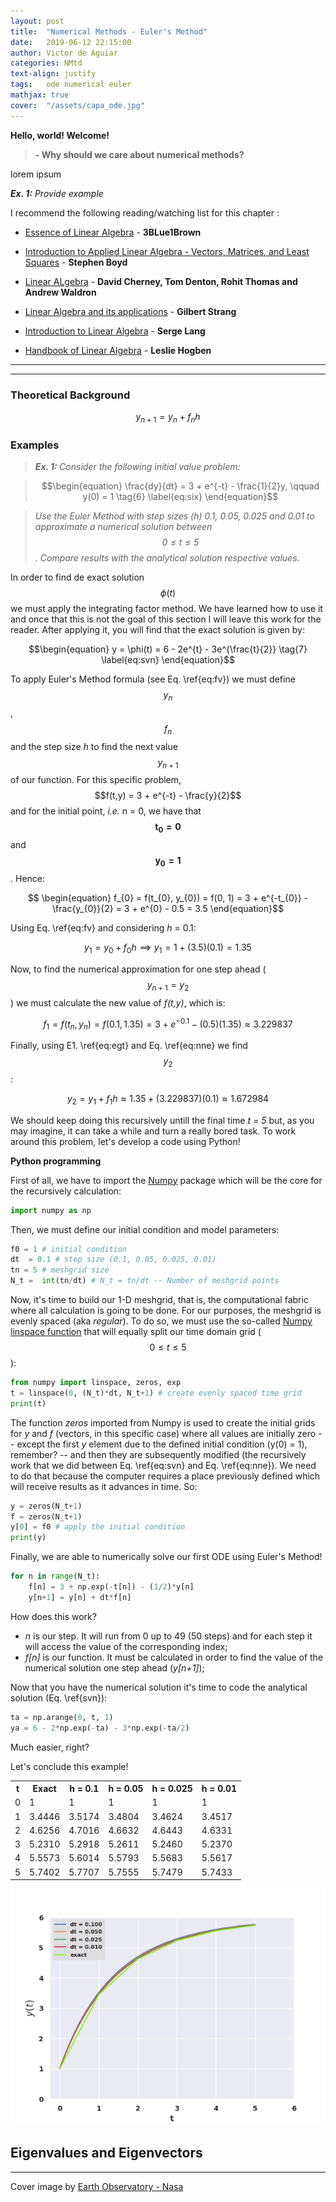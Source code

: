 ```yaml
---
layout: post
title:  "Numerical Methods - Euler's Method"
date:   2019-06-12 22:15:00
author: Victor de Aguiar
categories: NMtd
text-align: justify
tags:	ode numerical euler
mathjax: true
cover:  "/assets/capa_ode.jpg"
---
```

**Hello, world! Welcome!**



> **- Why should we care about numerical methods?**

<p align="justify">
lorem ipsum
</p>

<p align="justify"> <i><b>Ex. 1:</b></i> <i>Provide example</i> </p>

I recommend the following reading/watching list for this chapter :

- [Essence of Linear Algebra](https://www.youtube.com/watch?v=fNk_zzaMoSs&list=PLZHQObOWTQDPD3MizzM2xVFitgF8hE_ab) - **3BLue1Brown**

- [Introduction to Applied Linear Algebra - Vectors, Matrices, and Least Squares](http://vmls-book.stanford.edu/vmls.pdf) - **Stephen Boyd**

- [Linear ALgebra](https://www.math.ucdavis.edu/~linear/linear-guest.pdf) - **David Cherney, Tom Denton, Rohit Thomas and Andrew Waldron**

- [Linear Algebra and its applications](http://www.math.hcmus.edu.vn/~bxthang/Linear%20algebra%20and%20its%20applications.pdf) - **Gilbert Strang**

- [Introduction to Linear Algebra](http://www.math.nagoya-u.ac.jp/~richard/teaching/f2014/Lin_alg_Lang.pdf) - **Serge Lang**

- [Handbook of Linear Algebra](http://www2.fiit.stuba.sk/~kvasnicka/QuantumComputing/Hogben-Handbook%20of%20Linear%20Algebra-%28CRC%20press,%202007%29.pdf) - **Leslie Hogben**

----
----

### Theoretical Background

$$\begin{equation} y_{n+1} = y_{n} + f_{n}h \tag{5} \label{eq:fv} \end{equation}$$

### Examples

> <i><b> Ex. 1: </b> Consider the following initial value problem:</i>

> $$\begin{equation} \frac{dy}{dt} = 3 + e^{-t} - \frac{1}{2}y, \qquad y(0) = 1 \tag{6} \label{eq:six} \end{equation}$$

> <i>Use the Euler Method with step sizes (h) 0.1, 0.05, 0.025 and 0.01 to approximate a numerical solution between $$ 0 \leq t \leq 5 $$. Compare results with the analytical solution respective values.</i> 

In order to find de exact solution $$\phi(t)$$ we must apply the integrating factor method. We have learned how to use it and once that this is not the goal of this section I will leave this work for the reader. After applying it, you will find that the exact solution is given by:

$$\begin{equation} y = \phi(t) = 6 - 2e^{t} - 3e^{\frac{t}{2}} \tag{7} \label{eq:svn} \end{equation}$$  

To apply Euler's Method formula (see Eq. \ref{eq:fv}) we must define $$y_{n}$$, $$f_{n}$$ and the step size *h* to find the next value $$y_{n+1}$$ of our function. For this specific problem, $$f(t,y) = 3 + e^{-t} - \frac{y}{2}$$ and for the initial point, *i.e.* n = 0, we have that $$\mathbf{t_{0} = 0}$$ and $$\mathbf{y_{0} = 1}$$. Hence:

$$ \begin{equation} f_{0} = f(t_{0}, y_{0}) = f(0, 1) = 3 + e^{-t_{0}} - \frac{y_{0}}{2} = 3 + e^{0} - 0.5 = 3.5 \end{equation}$$ 

Using Eq. \ref{eq:fv} and considering *h* = 0.1:

$$\begin{equation} y_{1} = y_{0} + f_{0}h \implies y_{1} = 1 + (3.5)(0.1) = 1.35 \end{equation} \tag{8} \label{eq:egt}$$

Now, to find the numerical approximation for one step ahead ($$y_{n+1} = y_{2}$$) we must calculate the new value of *f(t,y)*, which is:

$$ \begin{equation} f_{1} = f(t_{n}, y_{n}) = f(0.1, 1.35) = 3 + e^{-0.1} - (0.5)(1.35) \approx 3.229837 \tag{9} \label{eq:nne}\end{equation}$$

Finally, using E1. \ref{eq:egt} and Eq. \ref{eq:nne} we find $$y_{2}$$:

$$ \begin{equation} y_{2} = y_{1} + f_{1}h \approx 1.35 + (3.229837)(0.1) \approx 1.672984 \end{equation}$$

We should keep doing this recursively untill the final time *t = 5* but, as you may imagine, it can take a while and turn a really bored task. To work around this problem, let's develop a code using Python!

**Python programming**

First of all, we have to import the [Numpy](https://www.numpy.org/) package which will be the core for the recursively calculation:

```python 
import numpy as np
```
Then, we must define our initial condition and model parameters:

```python
f0 = 1 # initial condition
dt  = 0.1 # step size (0.1, 0.05, 0.025, 0.01) 
tn = 5 # meshgrid size
N_t =  int(tn/dt) # N_t = tn/dt -- Number of meshgrid points
```
Now, it's time to build our 1-D meshgrid, that is, the computational fabric where all calculation is going to be done. For our purposes, the meshgrid is evenly spaced (aka *regular*). To do so, we must use the so-called [Numpy linspace function](https://docs.scipy.org/doc/numpy/reference/generated/numpy.linspace.html) that will equally split our time domain grid ($$0 \leq t \leq 5$$):   

```python
from numpy import linspace, zeros, exp
t = linspace(0, (N_t)*dt, N_t+1) # create evenly spaced time grid
print(t)
```
The function *zeros* imported from Numpy is used to create the initial grids for *y* and *f* (vectors, in this specific case) where all values are initially zero -- except the first *y* element due to the defined initial condition (y(0) = 1), remember? -- and then they are subsequently modified (the recursively work that we did between Eq. \ref{eq:svn} and Eq. \ref{eq:nne}). We need to do that because the computer requires a place previously defined which will receive results as it advances in time. So:

```python       
y = zeros(N_t+1)
f = zeros(N_t+1)
y[0] = f0 # apply the initial condition
print(y)
```

Finally, we are able to numerically solve our first ODE using Euler's Method! 

```python
for n in range(N_t):
    f[n] = 3 + np.exp(-t[n]) - (1/2)*y[n]
    y[n+1] = y[n] + dt*f[n]
```
How does this work? 

- *n* is our step. It will run from 0 up to 49 (50 steps) and for each step it will access the value of the corresponding index;
- *f[n]* is our function. It must be calculated in order to find the value of the numerical solution one step ahead (*y[n+1]*);

Now that you have the numerical solution it's time to code the analytical solution (Eq. \ref{svn}):

```python
ta = np.arange(0, t, 1)
ya = 6 - 2*np.exp(-ta) - 3*np.exp(-ta/2)
```
Much easier, right?

Let's conclude this example! 

<table cellspacing="0" cellpadding="0">
  <tr>
    <th> t </th><th> Exact </th><th> h = 0.1 </th><th> h = 0.05 </th><th> h = 0.025 </th><th> h = 0.01 </th>
  </tr>
  <tr>
    <td>0</td><td>1</td><td>1</td><td>1</td><td>1</td><td>1</td>
  </tr>
  <tr class="even">
    <td>1</td><td>3.4446</td><td>3.5174</td><td>3.4804</td><td>3.4624</td><td>3.4517</td>
  </tr>
  <tr>
    <td>2</td><td>4.6256</td><td>4.7016</td><td>4.6632</td><td>4.6443</td><td>4.6331</td>
  </tr>
  <tr>
    <td>3</td><td>5.2310</td><td>5.2918</td><td>5.2611</td><td>5.2460</td><td>5.2370</td>
  </tr>
  <tr>
    <td>4</td><td>5.5573</td><td>5.6014</td><td>5.5793</td><td>5.5683</td><td>5.5617</td>
  </tr>
  <tr>
    <td>5</td><td>5.7402</td><td>5.7707</td><td>5.7555</td><td>5.7479</td><td>5.7433</td>
  </tr>
</table>

<a href="/assets/euler_ex1.png" data-lightbox="euler1-large" data-title="Comparison between numerical solutions using ditinct step sizes and the analytical solution.">
  <img src="/assets/euler_ex1.png" title="Comparison between numerical solutions using ditinct step sizes and the analytical solution.">
</a>

## Eigenvalues and Eigenvectors


----

Cover image by [Earth Observatory - Nasa](https://earthobservatory.nasa.gov/images/41161/katabatic-winds-rake-antarcticas-terra-nova-bay)

[jekyll]:      http://jekyllrb.com
[jekyll-gh]:   https://github.com/jekyll/jekyll
[jekyll-help]: https://github.com/jekyll/jekyll-help
[highlight]:   https://highlightjs.org/
[lightbox]:    http://lokeshdhakar.com/projects/lightbox2/
[jekyll-archive]: https://github.com/jekyll/jekyll-archives
[liquid]: https://github.com/Shopify/liquid/wiki/Liquid-for-Designers
